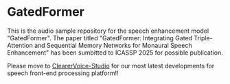 # GatedFormer
 This is the audio sample repository for the speech enhancement model "GatedFormer". The paper titled "GatedFormer: Integrating Gated Triple-Attention and Sequential Memory Networks for Monaural Speech Enhancement" has been sumbitted to ICASSP 2025 for possible publication.

Please move to [ClearerVoice-Studio](https://github.com/modelscope/ClearerVoice-Studio) for our most latest developments for speech front-end processing platform!!
